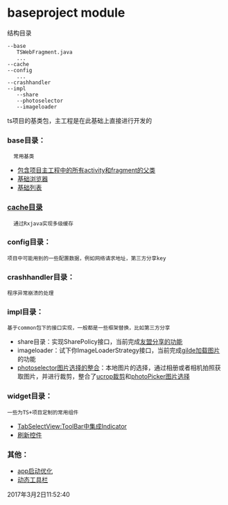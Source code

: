 # baseproject module
结构目录
 ```
 --base
    TSWebFragment.java
    ...
 --cache
 --config
    ...
 --crashhandler
 --impl
    --share
    --photoselector
    --imageloader
 ```
 ts项目的基类包，主工程是在此基础上直接进行开发的

### base目录：

      常用基类

- [包含项目主工程中的所有activity和fragment的父类](BASEACTIVITY.md)
- [基础浏览器](TSWEBFRAGMENT.md)
- [基础列表](TSLISTFRAGMENT.md)

### [cache目录](CACHE.md)
      通过Rxjava实现多级缓存
### config目录：
    项目中可能用到的一些配置数据，例如网络请求地址，第三方分享key
### crashhandler目录：
    程序异常崩溃的处理
### impl目录：
    基于common包下的接口实现，一般都是一些框架替换，比如第三方分享
   - share目录：实现SharePolicy接口，当前完成[友盟分享的功能](THIRDSHARE.md)
   - imageloader：试下你ImageLoaderStrategy接口，当前完成[gilde加载图片](IMAGELOADER.md)的功能
   - [photoselector图片选择的整合](PHOTOSELECTOR.md)：本地图片的选择，通过相册或者相机拍照获取图片，并进行裁剪，整合了[ucrop裁剪](UCROP.md)和[photoPicker图片选择](PHOTOPICKER.md)
### widget目录：
    一些为TS+项目定制的常用组件
   - [TabSelectView:ToolBar中集成Indicator](TABSELECTVIEW.md)
   - [刷新控件](REFRESH.md)
### 其他：
   - [app启动优化](APPLAUNCHEROPTIMIZE.md)
   - [动态工具栏](DYNAMICMENU.md)

2017年3月2日11:52:40